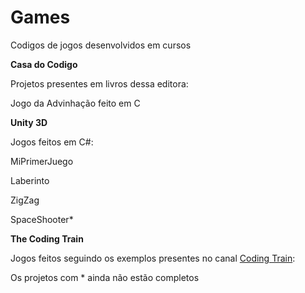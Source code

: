 # Games
Codigos de jogos desenvolvidos em cursos

**Casa do Codigo**

Projetos presentes em livros dessa editora:

Jogo da Advinhação feito em C

**Unity 3D**

Jogos feitos em C#:

MiPrimerJuego

Laberinto

ZigZag

SpaceShooter*

**The Coding Train**

Jogos feitos seguindo os exemplos presentes no canal [Coding Train](https://www.youtube.com/user/shiffman/playlists):

Os projetos com * ainda não estão completos
